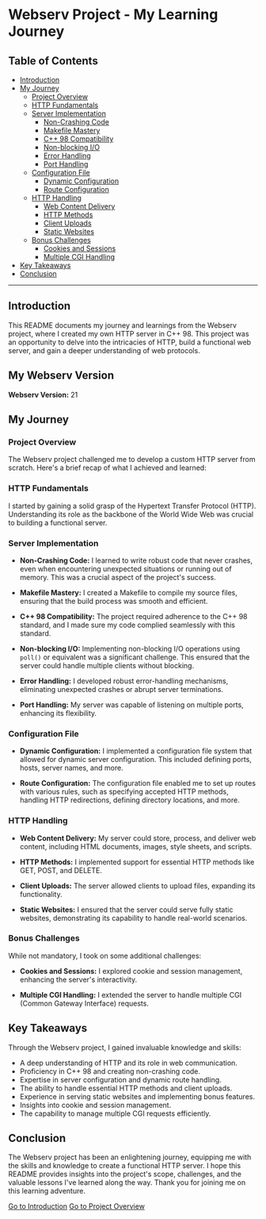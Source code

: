 # Webserv Project - My Learning Journey

## Table of Contents
- [Introduction](#introduction)
- [My Journey](#my-journey)
  - [Project Overview](#project-overview)
  - [HTTP Fundamentals](#http-fundamentals)
  - [Server Implementation](#server-implementation)
    - [Non-Crashing Code](#non-crashing-code)
    - [Makefile Mastery](#makefile-mastery)
    - [C++ 98 Compatibility](#c-98-compatibility)
    - [Non-blocking I/O](#non-blocking-io)
    - [Error Handling](#error-handling)
    - [Port Handling](#port-handling)
  - [Configuration File](#configuration-file)
    - [Dynamic Configuration](#dynamic-configuration)
    - [Route Configuration](#route-configuration)
  - [HTTP Handling](#http-handling)
    - [Web Content Delivery](#web-content-delivery)
    - [HTTP Methods](#http-methods)
    - [Client Uploads](#client-uploads)
    - [Static Websites](#static-websites)
  - [Bonus Challenges](#bonus-challenges)
    - [Cookies and Sessions](#cookies-and-sessions)
    - [Multiple CGI Handling](#multiple-cgi-handling)
- [Key Takeaways](#key-takeaways)
- [Conclusion](#conclusion)

---

## Introduction

This README documents my journey and learnings from the Webserv project, where I created my own HTTP server in C++ 98. This project was an opportunity to delve into the intricacies of HTTP, build a functional web server, and gain a deeper understanding of web protocols.

## My Webserv Version

**Webserv Version:** 21

## My Journey

### Project Overview

The Webserv project challenged me to develop a custom HTTP server from scratch. Here's a brief recap of what I achieved and learned:

### HTTP Fundamentals

I started by gaining a solid grasp of the Hypertext Transfer Protocol (HTTP). Understanding its role as the backbone of the World Wide Web was crucial to building a functional server.

### Server Implementation

- **Non-Crashing Code:** I learned to write robust code that never crashes, even when encountering unexpected situations or running out of memory. This was a crucial aspect of the project's success.

- **Makefile Mastery:** I created a Makefile to compile my source files, ensuring that the build process was smooth and efficient.

- **C++ 98 Compatibility:** The project required adherence to the C++ 98 standard, and I made sure my code complied seamlessly with this standard.

- **Non-blocking I/O:** Implementing non-blocking I/O operations using `poll()` or equivalent was a significant challenge. This ensured that the server could handle multiple clients without blocking.

- **Error Handling:** I developed robust error-handling mechanisms, eliminating unexpected crashes or abrupt server terminations.

- **Port Handling:** My server was capable of listening on multiple ports, enhancing its flexibility.

### Configuration File

- **Dynamic Configuration:** I implemented a configuration file system that allowed for dynamic server configuration. This included defining ports, hosts, server names, and more.

- **Route Configuration:** The configuration file enabled me to set up routes with various rules, such as specifying accepted HTTP methods, handling HTTP redirections, defining directory locations, and more.

### HTTP Handling

- **Web Content Delivery:** My server could store, process, and deliver web content, including HTML documents, images, style sheets, and scripts.

- **HTTP Methods:** I implemented support for essential HTTP methods like GET, POST, and DELETE.

- **Client Uploads:** The server allowed clients to upload files, expanding its functionality.

- **Static Websites:** I ensured that the server could serve fully static websites, demonstrating its capability to handle real-world scenarios.

### Bonus Challenges

While not mandatory, I took on some additional challenges:

- **Cookies and Sessions:** I explored cookie and session management, enhancing the server's interactivity.

- **Multiple CGI Handling:** I extended the server to handle multiple CGI (Common Gateway Interface) requests.

## Key Takeaways

Through the Webserv project, I gained invaluable knowledge and skills:

- A deep understanding of HTTP and its role in web communication.
- Proficiency in C++ 98 and creating non-crashing code.
- Expertise in server configuration and dynamic route handling.
- The ability to handle essential HTTP methods and client uploads.
- Experience in serving static websites and implementing bonus features.
- Insights into cookie and session management.
- The capability to manage multiple CGI requests efficiently.

## Conclusion

The Webserv project has been an enlightening journey, equipping me with the skills and knowledge to create a functional HTTP server. I hope this README provides insights into the project's scope, challenges, and the valuable lessons I've learned along the way. Thank you for joining me on this learning adventure.

[Go to Introduction](#introduction)
[Go to Project Overview](#project-overview)
